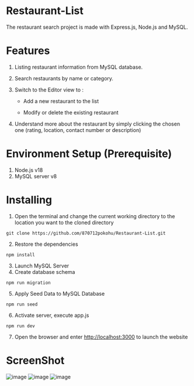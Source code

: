 # Restaurant-List
The restaurant search project is made with Express.js, Node.js and MySQL.
# Features
1. Listing restaurant information from MySQL database. 
2. Search restaurants by name or category.
3. Switch to the Editor view to :
	- Add a new restaurant to the list

	- Modify or delete the existing restaurant
    
4. Understand more about the restaurant by simply clicking the chosen one (rating, location, contact number or description)
# Environment Setup (Prerequisite)
1. Node.js v18
2. MySQL server v8
# Installing 
1. Open the terminal and change the current working directory to the location you want to the cloned directory
```
git clone https://github.com/870712pokohu/Restaurant-List.git
```
2. Restore the dependencies
```
npm install
```
3. Launch MySQL Server
4. Create database schema
```
npm run migration
```
5. Apply Seed Data to MySQL Database
```
npm run seed
```
6. Activate server, execute app.js
```
npm run dev
```
7. Open the browser and enter [http://localhost:3000](http://localhost:3000) to launch the website
# ScreenShot
![image](https://github.com/870712pokohu/Restaurant-List/assets/46664953/90d82ca3-d125-4e01-83a6-f977ceffdb7d)
![image](https://github.com/870712pokohu/Restaurant-List/assets/46664953/e8d3369c-0150-4b6a-8eab-c39b7c1d39d5)
![image](https://github.com/870712pokohu/Restaurant-List/assets/46664953/9e850f6c-2f3e-46c0-a970-2542fc469786)
